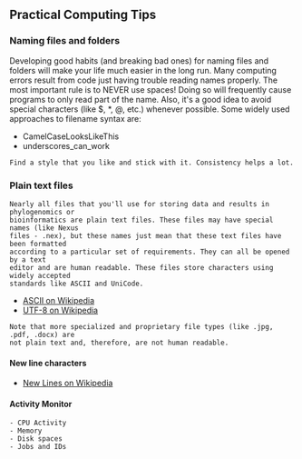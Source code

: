 ## Practical Computing Tips

### Naming files and folders

Developing good habits (and breaking bad ones) for naming files and folders will 
make your life much easier in the long run. Many computing errors result from code 
just having trouble reading names properly. The most important rule is to NEVER use 
spaces! Doing so will frequently cause programs to only read part of the name. Also, 
it's a good idea to avoid special characters (like $, \*, @, etc.) whenever possible. 
Some widely used approaches to filename syntax are:

- CamelCaseLooksLikeThis
- underscores_can_work

```
Find a style that you like and stick with it. Consistency helps a lot.
```

### Plain text files
	
```
Nearly all files that you'll use for storing data and results in phylogenomics or 
bioinformatics are plain text files. These files may have special names (like Nexus
files - .nex), but these names just mean that these text files have been formatted 
according to a particular set of requirements. They can all be opened by a text 
editor and are human readable. These files store characters using widely accepted
standards like ASCII and UniCode.
```

- [ASCII on Wikipedia](https://en.wikipedia.org/wiki/ASCII)
- [UTF-8 on Wikipedia](https://en.wikipedia.org/wiki/UTF-8)

```
Note that more specialized and proprietary file types (like .jpg, .pdf, .docx) are 
not plain text and, therefore, are not human readable.
```

#### New line characters
	
- [New Lines on Wikipedia](https://en.wikipedia.org/wiki/Newline)

#### Activity Monitor
	- CPU Activity
	- Memory
	- Disk spaces
	- Jobs and IDs
  
